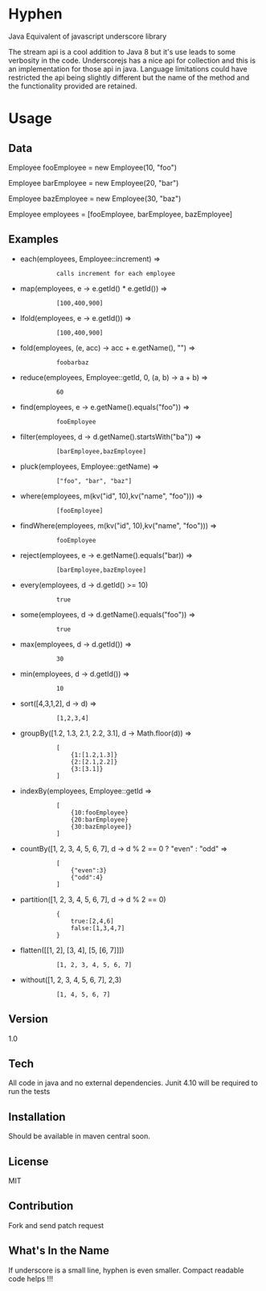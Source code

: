 Hyphen
=========

Java Equivalent of javascript underscore library

The stream api is a cool addition to Java 8 but it's use leads to some verbosity in the code. Underscorejs has a nice api for collection and this is an implementation for those api in java. Language limitations could have restricted the api being slightly different but the name of the method and the functionality provided are retained.

Usage
=========

Data
--

Employee fooEmployee = new Employee(10, "foo")

Employee barEmployee = new Employee(20, "bar")

Employee bazEmployee = new Employee(30, "baz")

Employee employees = [fooEmployee, barEmployee, bazEmployee]


Examples
-----

- each(employees, Employee::increment) => 

                calls increment for each employee

- map(employees, e -> e.getId() * e.getId()) => 

                [100,400,900]

- lfold(employees, e -> e.getId()) =>

                [100,400,900]

- fold(employees, (e, acc) -> acc + e.getName(), "") =>

                foobarbaz

- reduce(employees, Employee::getId, 0, (a, b) -> a + b) => 

                60

- find(employees, e -> e.getName().equals("foo")) => 

                fooEmployee

- filter(employees, d -> d.getName().startsWith("ba")) =>

                [barEmployee,bazEmployee]

- pluck(employees, Employee::getName) =>

                ["foo", "bar", "baz"]

- where(employees, m(kv("id", 10),kv("name", "foo"))) =>

                [fooEmployee]

- findWhere(employees, m(kv("id", 10),kv("name", "foo"))) =>

                fooEmployee

- reject(employees, e -> e.getName().equals("bar)) =>

                [barEmployee,bazEmployee]

- every(employees, d -> d.getId() >= 10)

                true

- some(employees, d -> d.getName().equals("foo")) => 

                true
                
- max(employees, d -> d.getId()) =>

                30

- min(employees, d -> d.getId()) =>

                10

- sort([4,3,1,2], d -> d) =>

                [1,2,3,4]

- groupBy([1.2, 1.3, 2.1, 2.2, 3.1], d -> Math.floor(d)) =>

                [
                    {1:[1.2,1.3]}
                    {2:[2.1,2.2]}
                    {3:[3.1]}
                ]

- indexBy(employees, Employee::getId =>

                [
                    {10:fooEmployee}
                    {20:barEmployee}
                    {30:bazEmployee]}
                ]

- countBy([1, 2, 3, 4, 5, 6, 7], d -> d % 2 == 0 ? "even" : "odd" =>

                [
                    {"even":3}
                    {"odd":4}
                ]

- partition([1, 2, 3, 4, 5, 6, 7], d -> d % 2 == 0)

                {
                    true:[2,4,6]
                    false:[1,3,4,7]
                }

- flatten([[1, 2], [3, 4], [5, [6, 7]]])

                [1, 2, 3, 4, 5, 6, 7]


- without([1, 2, 3, 4, 5, 6, 7], 2,3)

                [1, 4, 5, 6, 7]


Version
----

1.0

Tech
-----------

All code in java and no external dependencies. Junit 4.10 will be required to run the tests

Installation
--------------
Should be available in maven central soon.

License
----

MIT

Contribution
------------

Fork and send patch request

What's In the Name
------

If underscore is a small line, hyphen is even smaller. Compact readable code helps !!!

